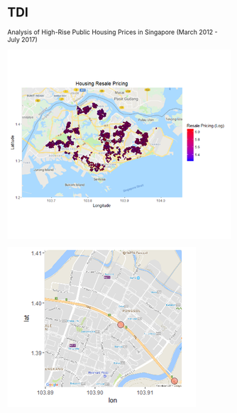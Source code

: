# TDI

Analysis of High-Rise Public Housing Prices in Singapore (March 2012 - July 2017)

![Resale Housing Locations](https://raw.githubusercontent.com/ooichinchun/TDI/master/Price_Distribution.png "Housing Locations")

![Traffic Camera Locations](traffic_camera_loc.png)
